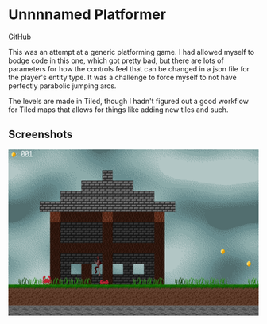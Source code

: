 # Unnnnamed Platformer

[GitHub](https://github.com/Tachytaenius/unnnnamedPlatformer)

This was an attempt at a generic platforming game.
I had allowed myself to bodge code in this one, which got pretty bad, but there are lots of parameters for how the controls feel that can be changed in a json file for the player's entity type.
It was a challenge to force myself to not have perfectly parabolic jumping arcs.

The levels are made in Tiled, though I hadn't figured out a good workflow for Tiled maps that allows for things like adding new tiles and such.

## Screenshots

<img src="../../images/unnnnamedplatformer_screenshot.png?raw=true">
